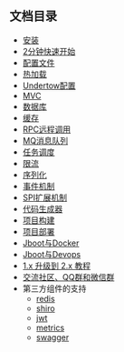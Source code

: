 ## 文档目录

- [安装](./docs/install.md)
- [2分钟快速开始](./docs/quickstart.md)
- [配置文件](./docs/config.md)
- [热加载](./docs/hotload.md)
- [Undertow配置](./docs/undertow.md)
- [MVC](./docs/mvc.md)
- [数据库](./docs/db.md)
- [缓存](./docs/cache.md)
- [RPC远程调用](./docs/rpc.md)
- [MQ消息队列](./docs/mq.md)
- [任务调度](./docs/schedule.md)
- [限流](./docs/limit.md)
- [序列化](./docs/serialize.md)
- [事件机制](./docs/event.md)
- [SPI扩展机制](./docs/spi.md)
- [代码生成器](./docs/codegen.md)
- [项目构建](./docs/build.md)
- [项目部署](./docs/deploy.md)
- [Jboot与Docker](./docs/docker.md)
- [Jboot与Devops](./docs/devops.md)
- [1.x 升级到 2.x 教程](./docs/upgrade.md)
- [交流社区、QQ群和微信群](./docs/communication.md)
- 第三方组件的支持
  - [redis](./docs/shiro.md)
  - [shiro](./docs/shiro.md)
  - [jwt](./docs/jwt.md)
  - [metrics]()
  - [swagger]()
